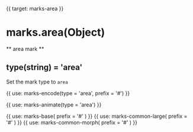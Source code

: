 {{ target: marks-area }}

# marks.area(Object)

** area mark **

## type(string) = 'area'

Set the mark type to `area`

{{ use: marks-encode(type = 'area', prefix = '#') }}

{{ use: marks-animate(type = 'area') }}

{{ use: marks-base( prefix = '#' ) }}
{{ use: marks-common-large( prefix = '#' ) }}
{{ use: marks-common-morph( prefix = '#' ) }}